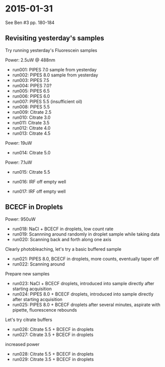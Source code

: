 # 2015-01-31

See Ben #3 pp. 180-184

## Revisiting yesterday's samples

Try running yesterday's Fluorescein samples

Power: 2.5uW @ 488nm

 * run001: PIPES 7.0 sample from yesterday
 * run002: PIPES 8.0 sample from yesterday
 * run003: PIPES 7.5
 * run004: PIPES 7.0?
 * run005: PIPES 6.5
 * run006: PIPES 6.0
 * run007: PIPES 5.5 (insufficient oil)
 * run008: PIPES 5.5
 * run009: Citrate 2.5
 * run010: Citrate 3.0
 * run011: Citrate 3.5
 * run012: Citrate 4.0
 * run013: Citrate 4.5

Power: 19uW

 * run014: Citrate 5.0

Power: 7.1uW

 * run015: Citrate 5.5

 * run016: IRF off empty well
 * run017: IRF off empty well

## BCECF in Droplets

Power: 950uW

 * run018: NaCl + BCECF in droplets, low count rate
 * run019: Scannning around randomly in droplet sample while taking data
 * run020: Scanning back and forth along one axis

Clearly photobleaching, let's try a basic buffered sample

 * run021: PIPES 8.0, BCECF in droplets, more counts, eventually taper off
 * run022: Scanning around

Prepare new samples

 * run023: NaCl + BCECF droplets, introduced into sample directly after starting acquisition
 * run024: PIPES 8.0 + BCECF droplets, introduced into sample directly after starting acquisition
 * run025: PIPES 8.0 + BCECF droplets after several minutes, aspirate with pipette, fluorescence rebounds

Let's try citrate buffers

 * run026: Citrate 5.5 + BCECF in droplets
 * run027: Citrate 3.5 + BCECF in droplets

increased power

 * run028: Citrate 5.5 + BCECF in droplets
 * run029: Citrate 3.5 + BCECF in droplets
